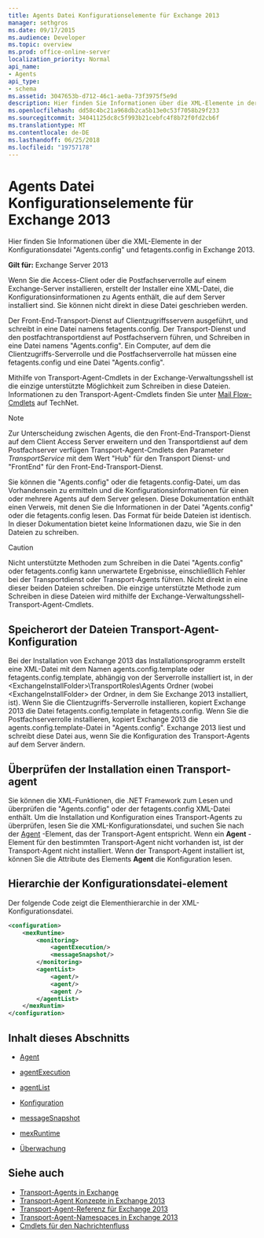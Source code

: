 ```yaml
---
title: Agents Datei Konfigurationselemente für Exchange 2013
manager: sethgros
ms.date: 09/17/2015
ms.audience: Developer
ms.topic: overview
ms.prod: office-online-server
localization_priority: Normal
api_name:
- Agents
api_type:
- schema
ms.assetid: 3047653b-d712-46c1-ae0a-73f3975f5e9d
description: Hier finden Sie Informationen über die XML-Elemente in der Konfigurationsdatei "Agents.config" und fetagents.config in Exchange 2013.
ms.openlocfilehash: dd58c4bc21a968db2ca5b13e0c53f7058b29f233
ms.sourcegitcommit: 34041125dc8c5f993b21cebfc4f8b72f0fd2cb6f
ms.translationtype: MT
ms.contentlocale: de-DE
ms.lasthandoff: 06/25/2018
ms.locfileid: "19757178"
---
```

# <a name="agents-configuration-file-elements-for-exchange-2013"></a>Agents Datei Konfigurationselemente für Exchange 2013

Hier finden Sie Informationen über die XML-Elemente in der Konfigurationsdatei "Agents.config" und fetagents.config in Exchange 2013.
  
**Gilt für:** Exchange Server 2013
  
Wenn Sie die Access-Client oder die Postfachserverrolle auf einem Exchange-Server installieren, erstellt der Installer eine XML-Datei, die Konfigurationsinformationen zu Agents enthält, die auf dem Server installiert sind. Sie können nicht direkt in diese Datei geschrieben werden. 
  
Der Front-End-Transport-Dienst auf Clientzugriffsservern ausgeführt, und schreibt in eine Datei namens fetagents.config. Der Transport-Dienst und den postfachtransportdienst auf Postfachservern führen, und Schreiben in eine Datei namens "Agents.config". Ein Computer, auf dem die Clientzugriffs-Serverrolle und die Postfachserverrolle hat müssen eine fetagents.config und eine Datei "Agents.config". 
  
Mithilfe von Transport-Agent-Cmdlets in der Exchange-Verwaltungsshell ist die einzige unterstützte Möglichkeit zum Schreiben in diese Dateien. Informationen zu den Transport-Agent-Cmdlets finden Sie unter [Mail Flow-Cmdlets](http://technet.microsoft.com/en-us/library/aa998553%28v=exchg.150%29.aspx) auf TechNet. 
  
> [!NOTE]
> Zur Unterscheidung zwischen Agents, die den Front-End-Transport-Dienst auf dem Client Access Server erweitern und den Transportdienst auf dem Postfachserver verfügen Transport-Agent-Cmdlets den Parameter _TransportService_ mit dem Wert "Hub" für den Transport Dienst- und "FrontEnd" für den Front-End-Transport-Dienst. 
  
Sie können die "Agents.config" oder die fetagents.config-Datei, um das Vorhandensein zu ermitteln und die Konfigurationsinformationen für einen oder mehrere Agents auf dem Server gelesen. Diese Dokumentation enthält einen Verweis, mit denen Sie die Informationen in der Datei "Agents.config" oder die fetagents.config lesen. Das Format für beide Dateien ist identisch. In dieser Dokumentation bietet keine Informationen dazu, wie Sie in den Dateien zu schreiben.
  
> [!CAUTION]
> Nicht unterstützte Methoden zum Schreiben in die Datei "Agents.config" oder fetagents.config kann unerwartete Ergebnisse, einschließlich Fehler bei der Transportdienst oder Transport-Agents führen. Nicht direkt in eine dieser beiden Dateien schreiben. Die einzige unterstützte Methode zum Schreiben in diese Dateien wird mithilfe der Exchange-Verwaltungsshell-Transport-Agent-Cmdlets. 
  
## <a name="location-of-the-transport-agent-configuration-files"></a>Speicherort der Dateien Transport-Agent-Konfiguration
<a name="bk_ConfigLoc"> </a>

Bei der Installation von Exchange 2013 das Installationsprogramm erstellt eine XML-Datei mit dem Namen agents.config.template oder fetagents.config.template, abhängig von der Serverrolle installiert ist, in der \<ExchangeInstallFolder\>\TransportRoles\Agents Ordner (wobei \<ExchangeInstallFolder\> der Ordner, in dem Sie Exchange 2013 installiert, ist). Wenn Sie die Clientzugriffs-Serverrolle installieren, kopiert Exchange 2013 die Datei fetagents.config.template in fetagents.config. Wenn Sie die Postfachserverrolle installieren, kopiert Exchange 2013 die agents.config.template-Datei in "Agents.config". Exchange 2013 liest und schreibt diese Datei aus, wenn Sie die Konfiguration des Transport-Agents auf dem Server ändern.
  
## <a name="verifying-a-transport-agent-installation"></a>Überprüfen der Installation einen Transport-agent
<a name="bk_verifyinstall"> </a>

Sie können die XML-Funktionen, die .NET Framework zum Lesen und überprüfen die "Agents.config" oder der fetagents.config XML-Datei enthält. Um die Installation und Konfiguration eines Transport-Agents zu überprüfen, lesen Sie die XML-Konfigurationsdatei, und suchen Sie nach der [Agent](agent.md) -Element, das der Transport-Agent entspricht. Wenn ein **Agent** -Element für den bestimmten Transport-Agent nicht vorhanden ist, ist der Transport-Agent nicht installiert. Wenn der Transport-Agent installiert ist, können Sie die Attribute des Elements **Agent** die Konfiguration lesen. 
  
## <a name="configuration-file-element-hierarchy"></a>Hierarchie der Konfigurationsdatei-element
<a name="bk_elementref"> </a>

Der folgende Code zeigt die Elementhierarchie in der XML-Konfigurationsdatei.
  
```XML
<configuration>
    <mexRuntime>
        <monitoring>
            <agentExecution/>
            <messageSnapshot/>
        </monitoring>
        <agentList>
            <agent/>
            <agent/>
            <agent />
        </agentList>
    </mexRuntim>
</configuration>
```

## <a name="in-this-section"></a>Inhalt dieses Abschnitts
<a name="bk_elementreflist"> </a>

- [Agent](agent.md)
    
- [agentExecution](agentexecution.md)
    
- [agentList](agentlist.md)
    
- [Konfiguration](configuration.md)
    
- [messageSnapshot](messagesnapshot.md)
    
- [mexRuntime](mexruntime.md)
    
- [Überwachung](monitoring.md)
    
## <a name="see-also"></a>Siehe auch

- [Transport-Agents in Exchange](transport-agents-in-exchange-2013.md)
- [Transport-Agent Konzepte in Exchange 2013](transport-agent-concepts-in-exchange-2013.md)
- [Transport-Agent-Referenz für Exchange 2013](transport-agent-reference-for-exchange-2013.md)
- [Transport-Agent-Namespaces in Exchange 2013](transport-agent-namespaces-in-exchange-2013.md)
- [Cmdlets für den Nachrichtenfluss](https://docs.microsoft.com/en-us/powershell/exchange/?view=exchange-ps)
    

